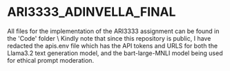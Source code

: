 # ARI3333_ADINVELLA_FINAL

All files for the implementation of the ARI3333 assignment can be found in the 'Code' folder \\
Kindly note that since this repository is public, I have redacted the apis.env file which has the API tokens and URLS for both the Llama3.2 text generation model, and the bart-large-MNLI model being used for ethical prompt moderation.
